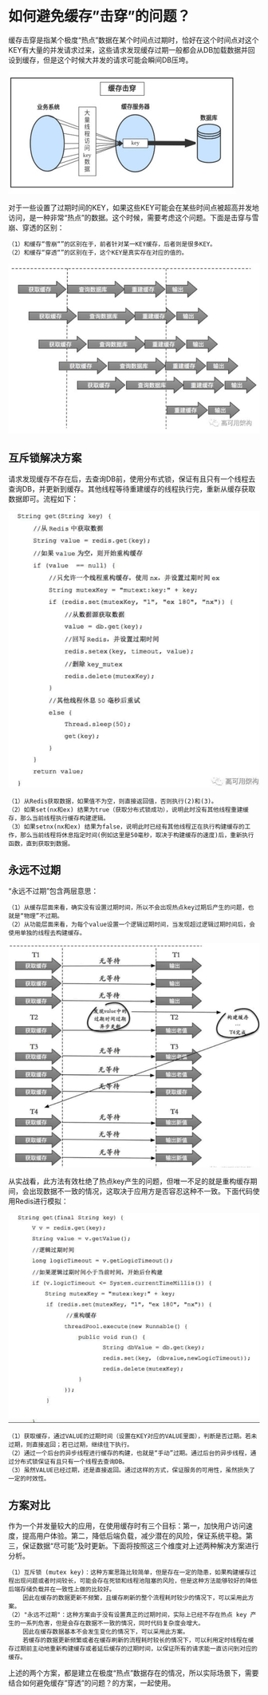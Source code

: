 # 如何避免缓存”击穿”的问题？
缓存击穿是指某个极度“热点”数据在某个时间点过期时，恰好在这个时间点对这个KEY有大量的并发请求过来，这些请求发现缓存过期一般都会从DB加载数据并回设到缓存，但是这个时候大并发的请求可能会瞬间DB压垮。

![](images/redis/缓存击穿.jpeg)

对于一些设置了过期时间的KEY，如果这些KEY可能会在某些时间点被超高并发地访问，是一种非常“热点”的数据。这个时候，需要考虑这个问题。下面是击穿与雪崩、穿透的区别：

    （1）和缓存“雪崩“”的区别在于，前者针对某一KEY缓存，后者则是很多KEY。
    （2）和缓存“穿透“”的区别在于，这个KEY是真实存在对应的值的。
    
![](images/redis/缓存击穿1.jpeg)
    
## 互斥锁解决方案
请求发现缓存不存在后，去查询DB前，使用分布式锁，保证有且只有一个线程去查询DB，并更新到缓存。其他线程等待重建缓存的线程执行完，重新从缓存获取数据即可。流程如下：

![](images/redis/互斥锁重建缓存.png)

    （1）从Redis获取数据，如果值不为空，则直接返回值，否则执行(2)和(3)。
    （2）如果set(nx和ex) 结果为true（获取分布式锁成功），说明此时没有其他线程重建缓存，那么当前线程执行缓存构建逻辑。
    （3）如果setnx(nx和ex) 结果为false，说明此时已经有其他线程正在执行构建缓存的工作，那么当前线程将休息指定时间(例如这里是50毫秒，取决于构建缓存的速度)后，重新执行函数，直到获取到数据。

## 永远不过期
“永远不过期”包含两层意思：

    （1）从缓存层面来看，确实没有设置过期时间，所以不会出现热点key过期后产生的问题，也就是“物理”不过期。
    （2）从功能层面来看，为每个value设置一个逻辑过期时间，当发现超过逻辑过期时间后，会使用单独的线程去构建缓存。
    
![](images/redis/永不过期方案.png)

从实战看，此方法有效杜绝了热点key产生的问题，但唯一不足的就是重构缓存期间，会出现数据不一致的情况，这取决于应用方是否容忍这种不一致。下面代码使用Redis进行模拟：

![](images/redis/永不过期伪代码.png)

    （1）获取缓存，通过VALUE的过期时间（设置在KEY对应的VALUE里面），判断是否过期。若未过期，则直接返回；若已过期，继续往下执行。
    （2）通过一个后台的异步线程进行缓存的构建，也就是“手动”过期。通过后台的异步线程，通过分布式锁保证有且只有一个线程去查询DB。
    （3）虽然VALUE已经过期，还是直接返回。通过这样的方式，保证服务的可用性，虽然损失了一定的时效性。

## 方案对比
作为一个并发量较大的应用，在使用缓存时有三个目标：第一，加快用户访问速度，提高用户体验。第二，降低后端负载，减少潜在的风险，保证系统平稳。第三，保证数据“尽可能”及时更新。下面将按照这三个维度对上述两种解决方案进行分析。

    （1）互斥锁 (mutex key)：这种方案思路比较简单，但是存在一定的隐患，如果构建缓存过程出现问题或者时间较长，可能会存在死锁和线程池阻塞的风险，但是这种方法能够较好的降低后端存储负载并在一致性上做的比较好。
        因此在缓存的数据更新不频繁，且缓存刷新的整个流程耗时较少的情况下，可以采用此方案。
    （2）"永远不过期"：这种方案由于没有设置真正的过期时间，实际上已经不存在热点 key 产生的一系列危害，但是会存在数据不一致的情况，同时代码复杂度会增大。
        因此在缓存数据基本不会发生变化的情况下，可以采用此方案。
        若缓存的数据更新频繁或者在缓存刷新的流程耗时较长的情况下，可以利用定时线程在缓存过期前主动地重新构建缓存或者延后缓存的过期时间，以保证所有的请求能一直访问到对应的缓存。
        
上述的两个方案，都是建立在极度“热点”数据存在的情况，所以实际场景下，需要结合如何避免缓存”穿透”的问题？的方案，一起使用。